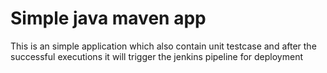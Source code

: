 # Simple java maven app
This is an simple application which also contain unit testcase and after the successful executions it will trigger the jenkins pipeline for deployment
